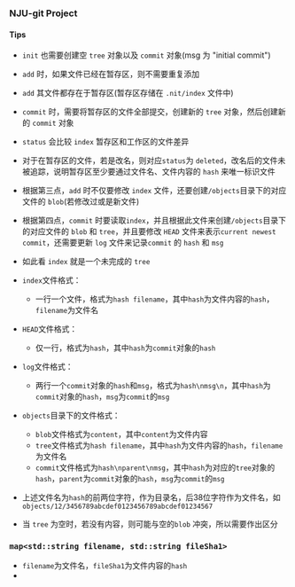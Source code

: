 ### NJU-git Project

#### Tips
- ```init``` 也需要创建空 ```tree``` 对象以及 ```commit``` 对象(msg 为 "initial commit")
- ```add``` 时，如果文件已经在暂存区，则不需要重复添加
- ```add``` 其文件都存在于暂存区(暂存区存储在 ```.nit/index``` 文件中)
- ```commit``` 时，需要将暂存区的文件全部提交，创建新的 ```tree``` 对象，然后创建新的 ```commit``` 对象
- ```status``` 会比较 ```index``` 暂存区和工作区的文件差异
- 对于在暂存区的文件，若是改名，则对应```status```为 ```deleted```，改名后的文件未被追踪，说明暂存区至少要通过文件名、文件内容的 ```hash``` 来唯一标识文件


- 根据第三点，```add``` 时不仅要修改 ```index``` 文件，还要创建```/objects```目录下的对应文件的 ```blob```(若修改过或是新文件)
- 根据第四点，```commit``` 时要读取```index```，并且根据此文件来创建```/objects```目录下的对应文件的 ```blob``` 和 ```tree```，并且要修改 ```HEAD``` 文件来表示```current newest commit```，还需要更新 ```log``` 文件来记录```commit``` 的 ```hash``` 和 ```msg```
- 如此看 ```index``` 就是一个未完成的 ```tree```

- ```index```文件格式：
    - 一行一个文件，格式为```hash filename```，其中```hash```为文件内容的```hash```，```filename```为文件名
- ```HEAD```文件格式：
    - 仅一行，格式为```hash```，其中```hash```为```commit```对象的```hash```
- ```log```文件格式：
    - 两行一个```commit```对象的```hash```和```msg```，格式为```hash\nmsg\n```，其中```hash```为```commit```对象的```hash```，```msg```为```commit```的```msg```
- ```objects```目录下的文件格式：
    - ```blob```文件格式为```content```，其中```content```为文件内容
    - ```tree```文件格式为```hash filename```，其中```hash```为文件内容的```hash```，```filename```为文件名
    - ```commit```文件格式为```hash\nparent\nmsg```，其中```hash```为对应的```tree```对象的```hash```，```parent```为```commit```对象的```hash```，```msg```为```commit```的```msg```
- 上述文件名为```hash```的前两位字符，作为目录名，后38位字符作为文件名，如```objects/12/3456789abcdef0123456789abcdef01234567```

- 当 ```tree``` 为空时，若没有内容，则可能与空的```blob``` 冲突，所以需要作出区分


### ```map<std::string filename, std::string fileSha1>```
- ```filename```为文件名，```fileSha1```为文件内容的```hash```
- 